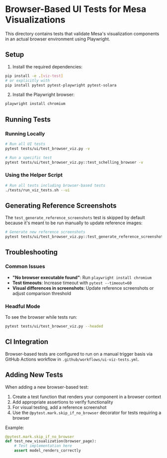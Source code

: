 # Browser-Based UI Tests for Mesa Visualizations

This directory contains tests that validate Mesa's visualization components in an actual browser environment using Playwright.

## Setup

1. Install the required dependencies:

```bash
pip install -e .[viz-test]
# or explicitly with
pip install pytest pytest-playwright pytest-solara
```

2. Install the Playwright browser:

```bash
playwright install chromium
```

## Running Tests

### Running Locally

```bash
# Run all UI tests
pytest tests/ui/test_browser_viz.py -v

# Run a specific test
pytest tests/ui/test_browser_viz.py::test_schelling_browser -v
```

### Using the Helper Script

```bash
# Run all tests including browser-based tests
./tests/run_viz_tests.sh --ui
```

## Generating Reference Screenshots

The `test_generate_reference_screenshots` test is skipped by default because it's meant to be run manually to update reference images:

```bash
# Generate new reference screenshots
pytest tests/ui/test_browser_viz.py::test_generate_reference_screenshots -v
```

## Troubleshooting

### Common Issues

- **"No browser executable found"**: Run `playwright install chromium`
- **Test timeouts**: Increase timeout with `pytest --timeout=60`
- **Visual differences in screenshots**: Update reference screenshots or adjust comparison threshold

### Headful Mode

To see the browser while tests run:

```bash
pytest tests/ui/test_browser_viz.py --headed
```

## CI Integration

Browser-based tests are configured to run on a manual trigger basis via GitHub Actions workflow in `.github/workflows/ui-viz-tests.yml`.

## Adding New Tests

When adding a new browser-based test:

1. Create a test function that renders your component in a browser context
2. Add appropriate assertions to verify functionality
3. For visual testing, add a reference screenshot
4. Use the `@pytest.mark.skip_if_no_browser` decorator for tests requiring a browser

Example:

```python
@pytest.mark.skip_if_no_browser
def test_new_visualization(browser_page):
    # Test implementation here
    assert model_renders_correctly
```